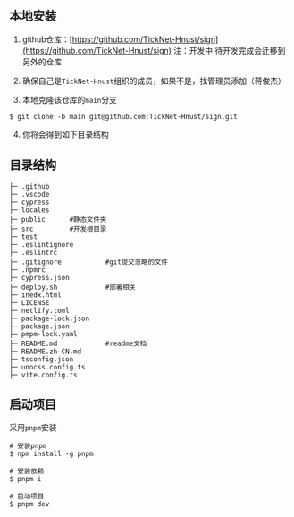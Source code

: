 ## 本地安装
1. github仓库：[https://github.com/TickNet-Hnust/sign](https://github.com/TickNet-Hnust/sign)
   注：开发中 待开发完成会迁移到另外的仓库

2. 确保自己是`TickNet-Hnust`组织的成员，如果不是，找管理员添加（蒋俊杰）

3. 本地克隆该仓库的`main`分支

```shell
$ git clone -b main git@github.com:TickNet-Hnust/sign.git
```

4. 你将会得到如下目录结构

## 目录结构
```
├─ .github
├─ .vscode
├─ cypress
├─ locales
├─ public      #静态文件夹
├─ src         #开发根目录
├─ test
├─ .eslintignore
├─ .eslintrc
├─ .gitignore           #git提交忽略的文件
├─ .npmrc
├─ cypress.json
├─ deploy.sh            #部署相关
├─ inedx.html
├─ LICENSE
├─ netlify.toml
├─ package-lock.json
├─ package.json
├─ pmpm-lock.yaml
├─ README.md            #readme文档
├─ README.zh-CN.md
├─ tsconfig.json
├─ unocss.config.ts
├─ vite.config.ts
```

## 启动项目
采用`pnpm`安装

```shell {}
# 安装pnpm
$ npm install -g pnpm

# 安装依赖
$ pnpm i

# 启动项目
$ pnpm dev
```
